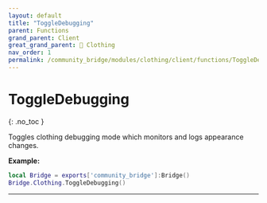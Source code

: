 ```yaml
---
layout: default
title: "ToggleDebugging"
parent: Functions
grand_parent: Client
great_grand_parent: 👔 Clothing
nav_order: 1
permalink: /community_bridge/modules/clothing/client/functions/ToggleDebugging/
---
```


# ToggleDebugging
{: .no_toc }

Toggles clothing debugging mode which monitors and logs appearance changes.

**Example:**
```lua
local Bridge = exports['community_bridge']:Bridge()
Bridge.Clothing.ToggleDebugging()
```

---